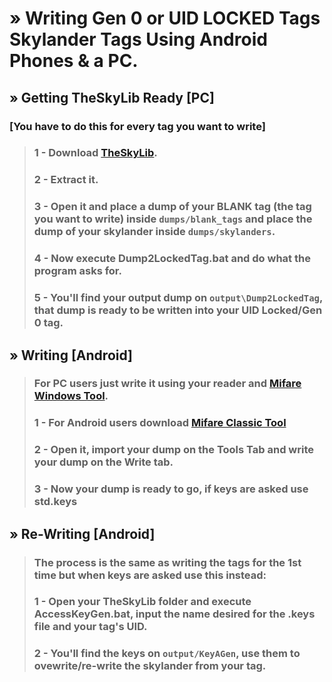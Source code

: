 # » Writing **Gen 0** or **UID LOCKED Tags** Skylander Tags Using Android Phones & a PC.

## » Getting TheSkyLib Ready [PC]
### [You have to do this for every tag you want to write]
> ### 1 - Download [TheSkyLib](https://github.com/ZillionMuffin/TheSkyLib/archive/refs/heads/main.zip).
> ### 2 - Extract it.
> ### 3 - Open it and place a dump of your **BLANK** tag (the tag you want to write) inside ``dumps/blank_tags`` and place the dump of your skylander inside ``dumps/skylanders``.
> ### 4 - Now execute **Dump2LockedTag.bat** and do what the program asks for.
> ### 5 - You'll find your output dump on ``output\Dump2LockedTag``, that dump is ready to be written into your UID Locked/Gen 0 tag.

## » Writing [Android]
> ### For PC users just write it using your reader and [Mifare Windows Tool](https://github.com/xavave/Mifare-Windows-Tool).
> ### 1 - For Android users download [Mifare Classic Tool](https://github.com/ikarus23/MifareClassicTool/releases/download/v4.0.4/MifareClassicTool-4.0.4.apk)
> ### 2 - Open it, import your dump on the **Tools** Tab and write your dump on the **Write** tab.
> ### 3 - Now your dump is ready to go, if keys are asked use std.keys

## » **Re**-Writing [Android]
> ### The process is the same as writing the tags for the 1st time but when keys are asked use this instead:
> ### 1 - Open your **TheSkyLib** folder and execute **AccessKeyGen.bat**, input the name desired for the .keys file and your tag's UID.
> ### 2 - You'll find the keys on ``output/KeyAGen``, use them to ovewrite/re-write the skylander from your tag.
